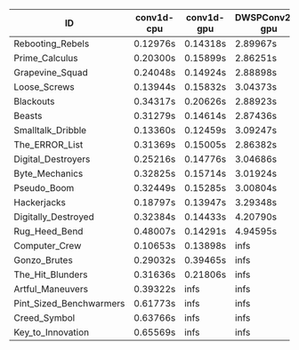|ID|conv1d-cpu|conv1d-gpu|DWSPConv2D-gpu|gemm-gpu|avg|
|-|-|-|-|-|-|
|Rebooting_Rebels|0.12976s|0.14318s|2.89967s|1.70323s|1.21896s|
|Prime_Calculus|0.20300s|0.15899s|2.86251s|1.76388s|1.24710s|
|Grapevine_Squad|0.24048s|0.14924s|2.88898s|1.73933s|1.25451s|
|Loose_Screws|0.13944s|0.15832s|3.04373s|1.79017s|1.28292s|
|Blackouts|0.34317s|0.20626s|2.88923s|1.72252s|1.29030s|
|Beasts|0.31279s|0.14614s|2.87436s|1.88786s|1.30529s|
|Smalltalk_Dribble|0.13360s|0.12459s|3.09247s|1.91357s|1.31606s|
|The_ERROR_List|0.31369s|0.15005s|2.86382s|1.97484s|1.32560s|
|Digital_Destroyers|0.25216s|0.14776s|3.04686s|1.91692s|1.34093s|
|Byte_Mechanics|0.32825s|0.15714s|3.01924s|1.90130s|1.35148s|
|Pseudo_Boom|0.32449s|0.15285s|3.00804s|1.97535s|1.36518s|
|Hackerjacks|0.18797s|0.13947s|3.29348s|2.12970s|1.43765s|
|Digitally_Destroyed|0.32384s|0.14433s|4.20790s|2.50692s|1.79575s|
|Rug_Heed_Bend|0.48007s|0.14291s|4.94595s|4.35604s|2.48124s|
|Computer_Crew|0.10653s|0.13898s|infs|4.36653s|infs|
|Gonzo_Brutes|0.29032s|0.39465s|infs|4.35791s|infs|
|The_Hit_Blunders|0.31636s|0.21806s|infs|1.94576s|infs|
|Artful_Maneuvers|0.39322s|infs|infs|4.43741s|infs|
|Pint_Sized_Benchwarmers|0.61773s|infs|infs|4.45201s|infs|
|Creed_Symbol|0.63766s|infs|infs|4.50201s|infs|
|Key_to_Innovation|0.65569s|infs|infs|4.44638s|infs|
